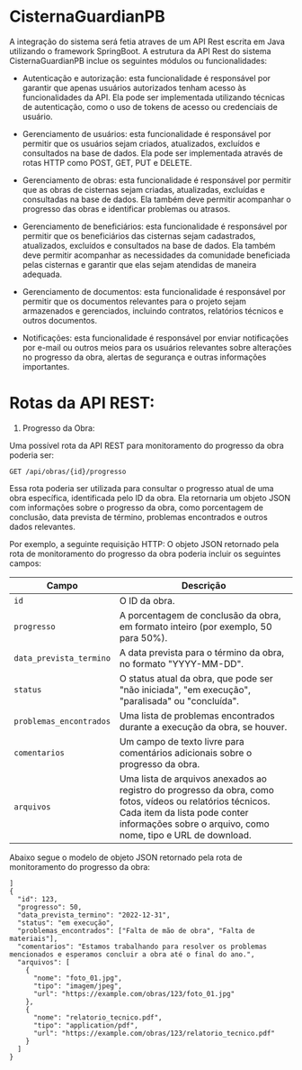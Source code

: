# CisternaGuardianPB

A integração do sistema será fetia atraves de um API Rest escrita em Java utilizando o framework SpringBoot. A estrutura da API Rest do sistema CisternaGuardianPB inclue os seguintes módulos ou funcionalidades:

- Autenticação e autorização: esta funcionalidade é responsável por garantir que apenas usuários autorizados tenham acesso às funcionalidades da API. Ela pode ser implementada utilizando técnicas de autenticação, como o uso de tokens de acesso ou credenciais de usuário.

- Gerenciamento de usuários: esta funcionalidade é responsável por permitir que os usuários sejam criados, atualizados, excluídos e consultados na base de dados. Ela pode ser implementada através de rotas HTTP como POST, GET, PUT e DELETE.

- Gerenciamento de obras: esta funcionalidade é responsável por permitir que as obras de cisternas sejam criadas, atualizadas, excluídas e consultadas na base de dados. Ela também deve permitir acompanhar o progresso das obras e identificar problemas ou atrasos.

- Gerenciamento de beneficiários: esta funcionalidade é responsável por permitir que os beneficiários das cisternas sejam cadastrados, atualizados, excluídos e consultados na base de dados. Ela também deve permitir acompanhar as necessidades da comunidade beneficiada pelas cisternas e garantir que elas sejam atendidas de maneira adequada.

- Gerenciamento de documentos: esta funcionalidade é responsável por permitir que os documentos relevantes para o projeto sejam armazenados e gerenciados, incluindo contratos, relatórios técnicos e outros documentos.

- Notificações: esta funcionalidade é responsável por enviar notificações por e-mail ou outros meios para os usuários relevantes sobre alterações no progresso da obra, alertas de segurança e outras informações importantes.


# Rotas da API REST:

1. Progresso da Obra:  

Uma possível rota da API REST para monitoramento do progresso da obra poderia ser:

`GET /api/obras/{id}/progresso`

Essa rota poderia ser utilizada para consultar o progresso atual de uma obra específica, identificada pelo ID da obra. Ela retornaria um objeto JSON com informações sobre o progresso da obra, como porcentagem de conclusão, data prevista de término, problemas encontrados e outros dados relevantes.

Por exemplo, a seguinte requisição HTTP:
O objeto JSON retornado pela rota de monitoramento do progresso da obra poderia incluir os seguintes campos:

| Campo          | Descrição                                                                                                                   |
|----------------|-----------------------------------------------------------------------------------------------------------------------------|
| `id`           | O ID da obra.                                                                                                              |
| `progresso`    | A porcentagem de conclusão da obra, em formato inteiro (por exemplo, 50 para 50%).                                        |
| `data_prevista_termino` | A data prevista para o término da obra, no formato "YYYY-MM-DD".                                                     |
| `status`       | O status atual da obra, que pode ser "não iniciada", "em execução", "paralisada" ou "concluída".                           |
| `problemas_encontrados` | Uma lista de problemas encontrados durante a execução da obra, se houver.                                             |
| `comentarios`  | Um campo de texto livre para comentários adicionais sobre o progresso da obra.                                            |
| `arquivos`     | Uma lista de arquivos anexados ao registro do progresso da obra, como fotos, vídeos ou relatórios técnicos. Cada item da lista pode conter informações sobre o arquivo, como nome, tipo e URL de download. |

Abaixo segue o modelo de objeto JSON retornado pela rota de monitoramento do progresso da obra:

``` lang-js
]
{
  "id": 123,
  "progresso": 50,
  "data_prevista_termino": "2022-12-31",
  "status": "em execução",
  "problemas_encontrados": ["Falta de mão de obra", "Falta de materiais"],
  "comentarios": "Estamos trabalhando para resolver os problemas mencionados e esperamos concluir a obra até o final do ano.",
  "arquivos": [
    {
      "nome": "foto_01.jpg",
      "tipo": "imagem/jpeg",
      "url": "https://example.com/obras/123/foto_01.jpg"
    },
    {
      "nome": "relatorio_tecnico.pdf",
      "tipo": "application/pdf",
      "url": "https://example.com/obras/123/relatorio_tecnico.pdf"
    }
  ]
}


```


